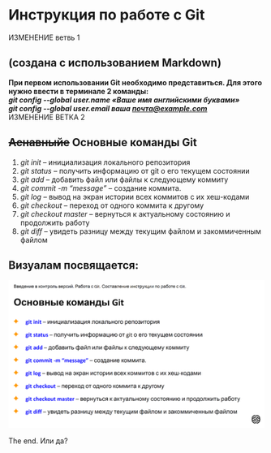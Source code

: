 # Инструкция по работе с Git 
ИЗМЕНЕНИЕ ветвь 1
## (создана с использованием Markdown)
**При первом использовании Git необходимо представиться.
Для этого нужно ввести в терминале 2 команды:**  
***git config --global user.name «Ваше имя английскими буквами»   
git config --global user.email ваша почта@example.com***  
ИЗМЕНЕНИЕ ВЕТКА 2
## ~~Аснавныйе~~ Основные команды Git  
1. *git init* – инициализация локального репозитория
2. *git status* – получить информацию от git о его текущем состоянии
3. *git add* – добавить файл или файлы к следующему коммиту
4. *git commit -m “message”* – создание коммита.
5. *git log* – вывод на экран истории всех коммитов с их хеш-кодами
6. *git checkout* – переход от одного коммита к другому
7. *git checkout master* – вернуться к актуальному состоянию и продолжить работу
8. *git diff* – увидеть разницу между текущим файлом и закоммиченным файлом  
## Визуалам посвящается:  
![красота то какая!](osn_commands_git.png "Основные комманды Git")  
  
  The end.
  Или да?